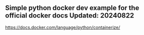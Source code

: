 ## Simple python docker dev example for the official docker docs Updated: 20240822
https://docs.docker.com/language/python/containerize/